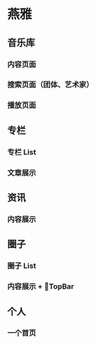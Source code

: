 # 燕雅

## 音乐库

### 内容页面

### 搜索页面（团体、艺术家）

### 播放页面

## 专栏

### 专栏 List

### 文章展示

## 资讯

### 内容展示

## 圈子

### 圈子 List

### 内容展示 + TopBar

## 个人

### 一个首页